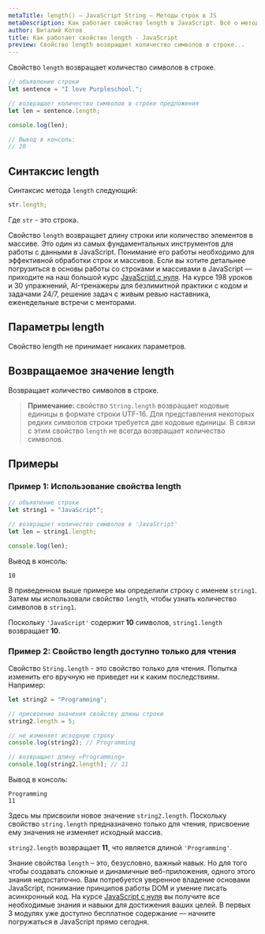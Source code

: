 ```yaml
---
metaTitle: length() – JavaScript String – Методы строк в JS
metaDescription: Как работает свойство length в JavaScript. Всё о методах работы со строками в JavaScript | База знаний PurpleSchool
author: Виталий Котов
title: Как работает свойство length - JavaScript
preview: Свойство length возвращает количество символов в строке...
---
```


Свойство `length` возвращает количество символов в строке.

```javascript
// объявление строки
let sentence = "I love Purpleschool.";

// возвращает количество символов в строке предложения
let len = sentence.length;

console.log(len);

// Вывод в консоль:
// 20
```

## Синтаксис length

Синтаксис метода `length` следующий:

```javascript
str.length;
```

Где `str` - это строка.

Свойство `length` возвращает длину строки или количество элементов в массиве. Это один из самых фундаментальных инструментов для работы с данными в JavaScript. Понимание его работы необходимо для эффективной обработки строк и массивов. Если вы хотите детальнее погрузиться в основы работы со строками и массивами в JavaScript — приходите на наш большой курс [JavaScript с нуля](https://purpleschool.ru/course/javascript-basics?utm_source=knowledgebase&utm_medium=text&utm_campaign=kak-rabotaet-svoystvo-length-v-javascript). На курсе 198 уроков и 30 упражнений, AI-тренажеры для безлимитной практики с кодом и задачами 24/7, решение задач с живым ревью наставника, еженедельные встречи с менторами.

## Параметры length

Свойство length не принимает никаких параметров.

## Возвращаемое значение length

Возвращает количество символов в строке.

> **Примечание:** свойство `String.length` возвращает кодовые единицы в формате строки UTF-16. Для представления некоторых редких символов строки требуется две кодовые единицы. В связи с этим свойство `length` не всегда возвращает количество символов.

## Примеры

### Пример 1: Использование свойства length

```javascript
// объявление строки
let string1 = "JavaScript";

// возвращает количество символов в 'JavaScript'
let len = string1.length;

console.log(len);
```

Вывод в консоль:

```
10
```

В приведенном выше примере мы определили строку с именем `string1`. Затем мы использовали свойство `length`, чтобы узнать количество символов в `string1`.

Поскольку `'JavaScript'` содержит **10** символов, `string1.length` возвращает **10**.

### Пример 2: Cвойство length доступно только для чтения

Свойство `String.length` - это свойство только для чтения. Попытка изменить его вручную не приведет ни к каким последствиям. Например:

```javascript
let string2 = "Programming";

// присвоение значения свойству длины строки
string2.length = 5;

// не изменяет исходную строку
console.log(string2); // Programming

// возвращает длину «Programming»
console.log(string2.length); // 11
```

Вывод в консоль:

```
Programming
11
```

Здесь мы присвоили новое значение `string2.length`. Поскольку свойство `string.length` предназначено только для чтения, присвоение ему значения не изменяет исходный массив.

`string2.length` возвращает **11**, что является длиной `'Programming'`.

Знание свойства `length` – это, безусловно, важный навык. Но для того чтобы создавать сложные и динамичные веб-приложения, одного этого знания недостаточно. Вам потребуется уверенное владение основами JavaScript, понимание принципов работы DOM и умение писать асинхронный код. На курсе [JavaScript с нуля](https://purpleschool.ru/course/javascript-basics?utm_source=knowledgebase&utm_medium=text&utm_campaign=kak-rabotaet-svoystvo-length-v-javascript) вы получите все необходимые знания и навыки для достижения ваших целей. В первых 3 модулях уже доступно бесплатное содержание — начните погружаться в JavaScript прямо сегодня.

